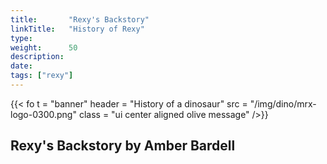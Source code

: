```yaml
---
title:       "Rexy's Backstory"
linkTitle:   "History of Rexy"
type:        
weight:      50
description: 
date:       
tags: ["rexy"]
---
```

{{< fo t = "banner"
    header = "History of a dinosaur"
    src = "/img/dino/mrx-logo-0300.png" 
    class = "ui center aligned olive message"
/>}}

## Rexy's Backstory by Amber Bardell 

